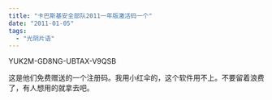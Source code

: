 ```yaml
---
title: "卡巴斯基安全部队2011一年版激活码一个"
date: "2011-01-05"
tags: 
  - "光阴片语"
---
```


YUK2M-GD8NG-UBTAX-V9QSB

这是他们免费赠送的一个注册码。我用小红伞的，这个软件用不上。不要留着浪费了，有人想用的就拿去吧。
